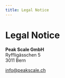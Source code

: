 ```yaml
---
title: Legal Notice
---
```


# Legal Notice

**Peak Scale GmbH**<br>
Ryffligässchen 5<br>
3011 Bern<br>

info@peakscale.ch
